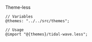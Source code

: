 Theme-less

```
// Variables
@themes: "../../src/themes";

// Usage
@import "@{themes}/tidal-wave.less";
```




